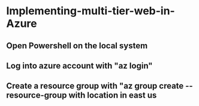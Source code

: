 # Implementing-multi-tier-web-in-Azure
## Open Powershell on the local system
## Log into azure account with "az login"
## Create a resource group with "az group create --resource-group with location in east us
